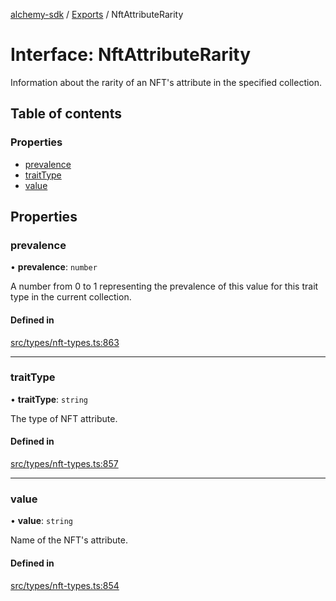 [alchemy-sdk](../README.md) / [Exports](../modules.md) / NftAttributeRarity

# Interface: NftAttributeRarity

Information about the rarity of an NFT's attribute in the specified collection.

## Table of contents

### Properties

- [prevalence](NftAttributeRarity.md#prevalence)
- [traitType](NftAttributeRarity.md#traittype)
- [value](NftAttributeRarity.md#value)

## Properties

### prevalence

• **prevalence**: `number`

A number from 0 to 1 representing the prevalence of this value for this
trait type in the current collection.

#### Defined in

[src/types/nft-types.ts:863](https://github.com/alchemyplatform/alchemy-sdk-js/blob/277f926/src/types/nft-types.ts#L863)

___

### traitType

• **traitType**: `string`

The type of NFT attribute.

#### Defined in

[src/types/nft-types.ts:857](https://github.com/alchemyplatform/alchemy-sdk-js/blob/277f926/src/types/nft-types.ts#L857)

___

### value

• **value**: `string`

Name of the NFT's attribute.

#### Defined in

[src/types/nft-types.ts:854](https://github.com/alchemyplatform/alchemy-sdk-js/blob/277f926/src/types/nft-types.ts#L854)

